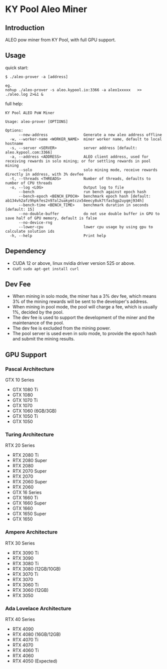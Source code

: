 # KY Pool Aleo Miner

## Introduction

ALEO pow miner from KY Pool, with full GPU support.

## Usage

quick start:

```
$ ./aleo-prover -a [address]

eg.
nohup ./aleo-prover -s aleo.kypool.io:3366 -a aleo1xxxxx   >> ./aleo.log 2>&1 &
```

full help:

```
KY Pool ALEO PoW Miner

Usage: aleo-prover [OPTIONS]

Options:
      --new-address                Generate a new aleo address offline
  -w, --worker-name <WORKER_NAME>  miner worker name, default to local hostname
  -s, --server <SERVER>            server address [default: aleo.kypool.com:3366]
  -a, --address <ADDRESS>          ALEO client address, used for receiving rewards in solo mining; or for settling rewards in pool mining
      --solo                       solo mining mode, receive rewards directly in address, with 3% devfee
  -t, --threads <THREADS>          Number of threads, defaults to number of CPU threads
  -o, --log <LOG>                  Output log to file
      --bench                      run bench against epoch hash
      --bench-epoch <BENCH_EPOCH>  benchmark epoch hash [default: ab134vh2afz9hpkfes2n97al2uakymtczx54eecy8uk7tfas5gp2uyqmj934h]
      --bench-time <BENCH_TIME>    benchmark duration in seconds [default: 15]
      --no-double-buffer           do not use double buffer in GPU to save half of GPU memory, default is false
      --no-device-rng              
      --lower-cpu                  lower cpu usage by using gpu to calculate solution ids
  -h, --help                       Print help
```

## Dependency

* CUDA 12 or above, linux nvidia driver version 525 or above.
* curl: ``` sudo apt-get install curl ```

## Dev Fee

* When mining in solo mode, the miner has a 3% dev fee, which means 3% of the mining rewards will be sent to the developer's address.
* When mining in pool mode, the pool will charge a fee, which is usually 1%, decided by the pool.
* The dev fee is used to support the development of the miner and the maintenance of the pool.
* The dev fee is excluded from the mining power.
* The pool server is used even in solo mode, to provide the epoch hash and submit the mining results.

## GPU Support

### Pascal Architecture

GTX 10 Series

* GTX 1080 Ti
* GTX 1080
* GTX 1070 Ti
* GTX 1070
* GTX 1060 (6GB/3GB)
* GTX 1050 Ti
* GTX 1050

### Turing Architecture

RTX 20 Series

* RTX 2080 Ti
* RTX 2080 Super
* RTX 2080
* RTX 2070 Super
* RTX 2070
* RTX 2060 Super
* RTX 2060
* GTX 16 Series
* GTX 1660 Ti
* GTX 1660 Super
* GTX 1660
* GTX 1650 Super
* GTX 1650
### Ampere Architecture

RTX 30 Series

* RTX 3090 Ti
* RTX 3090
* RTX 3080 Ti
* RTX 3080 (12GB/10GB)
* RTX 3070 Ti
* RTX 3070
* RTX 3060 Ti
* RTX 3060 (12GB)
* RTX 3050

### Ada Lovelace Architecture

RTX 40 Series

* RTX 4090
* RTX 4080 (16GB/12GB)
* RTX 4070 Ti
* RTX 4070
* RTX 4060 Ti
* RTX 4060
* RTX 4050 (Expected)
